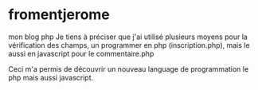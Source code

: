# fromentjerome
mon blog php 
Je tiens à préciser que j'ai utilisé plusieurs moyens pour la vérification des champs, un programmer en php (inscription.php), mais le aussi en javascript pour le commentaire.php

Ceci m'a permis de découvrir un nouveau language de programmation le php mais aussi javascript.
